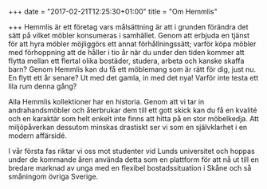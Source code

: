 +++
date = "2017-02-21T12:25:30+01:00"
title = "Om Hemmlis"

+++
Hemmlis är ett företag vars målsättning är att i grunden förändra det sätt på vilket möbler konsumeras i samhället.
Genom att erbjuda en tjänst för att hyra möbler möjliggörs ett annat förhållningssätt; varför köpa möbler med förhoppning att de håller i tio år när du under den tiden kommer att flytta mellan ett flertal olika bostäder, studera, arbeta och kanske skaffa barn?
Genom Hemmlis kan du få ett möblemang som är rätt för dig, just nu. En flytt ett år senare? Ut med det gamla, in med det nya! Varför inte testa ett lila rum denna gång?

Alla Hemmlis kollektioner har en historia. Genom att vi tar in andrahandsmöbler och återbrukar dem till ett gott skick kan du få en kvalité och en karaktär som helt enkelt inte finns att hitta på en stor möbelkedja. Att miljöpåverkan dessutom minskas drastiskt ser vi som en självklarhet i en modern affärsidé.

I vår första fas riktar vi oss mot studenter vid Lunds universitet och hoppas under de kommande åren använda detta som en plattform för att nå ut till en bredare marknad av unga med en flexibel bostadssituation i Skåne och så småningom övriga Sverige.